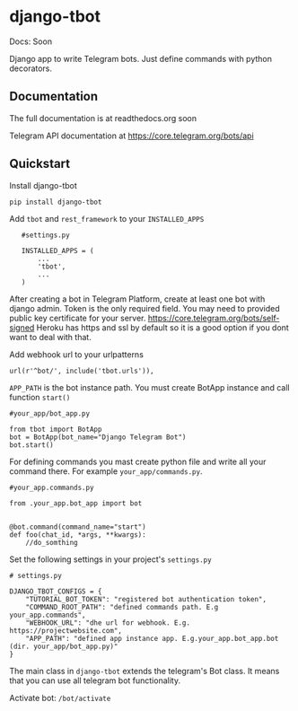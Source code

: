 

django-tbot
=============================

Docs: Soon

Django app to write Telegram bots. Just define commands with python decorators.



Documentation
-------------

The full documentation is at readthedocs.org soon

Telegram API documentation at https://core.telegram.org/bots/api

Quickstart
----------

Install django-tbot

    pip install django-tbot
    
Add ``tbot``  and ``rest_framework`` to your ``INSTALLED_APPS``

       #settings.py
       
       INSTALLED_APPS = (
           ...
           'tbot',
           ...
       )

	

After creating a bot in Telegram Platform, create at least one bot with django admin. Token is the only
required field. You may need to provided public key certificate for your server. https://core.telegram.org/bots/self-signed
Heroku has https and ssl by default so it is a good option if you dont want to deal with that.

Add webhook url to your urlpatterns

	url(r'^bot/', include('tbot.urls')),	



``APP_PATH`` is the bot instance path. You must create BotApp instance and call function ``start()``

    #your_app/bot_app.py
    
    from tbot import BotApp
    bot = BotApp(bot_name="Django Telegram Bot")
    bot.start()


For defining commands you mast create python file and write all your command there.
For example ``your_app/commands.py``.

    #your_app.commands.py

    from .your_app.bot_app import bot

    
    @bot.command(command_name="start")
    def foo(chat_id, *args, **kwargs):
        //do_somthing




Set the following settings in your project's ``settings.py``

    # settings.py      
    
    DJANGO_TBOT_CONFIGS = {
        "TUTORIAL_BOT_TOKEN": "registered bot authentication token",
        "COMMAND_ROOT_PATH": "defined commands path. E.g your_app.commands",
        "WEBHOOK_URL": "dhe url for webhook. E.g. https://projectwebsite.com",
        "APP_PATH": "defined app instance app. E.g.your_app.bot_app.bot (dir. your_app/bot_app.py)"
    }

The  main class in ``django-tbot`` extends the telegram's Bot class. It means that you can use all telegram bot functionality. 

Activate bot: ``/bot/activate``